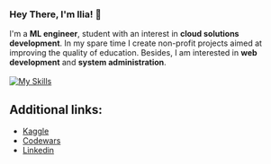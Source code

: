 ### Hey There, I'm Ilia! 👋
I'm a **ML engineer**, student with an interest in **cloud solutions development**. 
In my spare time I create non-profit projects aimed at improving the quality of education. Besides, I am interested in **web development** and **system administration**.
<br><br>[![My Skills](https://skillicons.dev/icons?i=aws,docker,firebase,postgres,tensorflow)](#)</br>

## Additional links:
  - [Kaggle](https://www.kaggle.com/h3xi404)
  - [Codewars](https://www.codewars.com/users/h3xi)
  - [Linkedin](https://www.linkedin.com/in/h3xi/)


